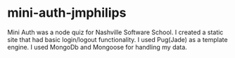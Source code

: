 # mini-auth-jmphilips

Mini Auth was a node quiz for Nashville Software School.  I created a static site that had basic login/logout functionality. 
I used Pug(Jade) as a template engine.  I used MongoDb and Mongoose for handling my data.  
